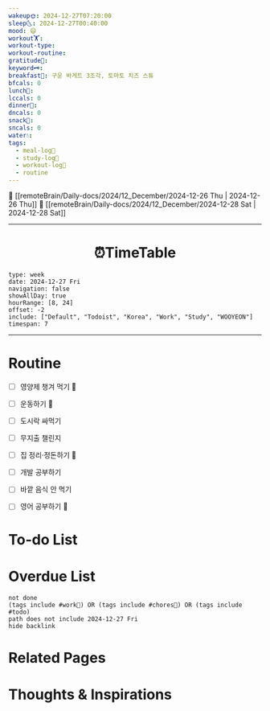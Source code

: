 ```yaml
---
wakeup🌞: 2024-12-27T07:20:00
sleep🌜: 2024-12-27T00:40:00
mood: 😄
workout🏋️: 
workout-type: 
workout-routine: 
gratitude🙏: 
keyword🗝️: 
breakfast🍳: 구운 바게트 3조각, 토마토 치즈 스튜
bfcals: 0
lunch🍚: 
lccals: 0
dinner🥗: 
dncals: 0
snack🍬: 
sncals: 0
water💧: 
tags:
  - meal-log📝
  - study-log📓
  - workout-log💪
  - routine
---
```


🔺 [[remoteBrain/Daily-docs/2024/12_December/2024-12-26 Thu | 2024-12-26 Thu]]
🔻 [[remoteBrain/Daily-docs/2024/12_December/2024-12-28 Sat | 2024-12-28 Sat]]
___
<h1> <center>⏰TimeTable </center> </h1>

```gEvent
type: week
date: 2024-12-27 Fri
navigation: false
showAllDay: true
hourRange: [8, 24]
offset: -2
include: ["Default", "Todoist", "Korea", "Work", "Study", "WOOYEON"]
timespan: 7
```

--- 


# Routine 

- [ ] 영양제 챙겨 먹기 🔼 
- [ ] 운동하기 🔼 
- [ ] 도시락 싸먹기 
- [ ] 무지출 챌린지 
- [ ] 집 정리·정돈하기 🔼
- [ ] 개발 공부하기
- [ ] 바깥 음식 안 먹기 
- [ ] 영어 공부하기 🔼 


# To-do List


# Overdue List
```tasks
not done
(tags include #work💼) OR (tags include #chores🧺) OR (tags include #todo)
path does not include 2024-12-27 Fri
hide backlink
```

# Related Pages



# Thoughts & Inspirations

